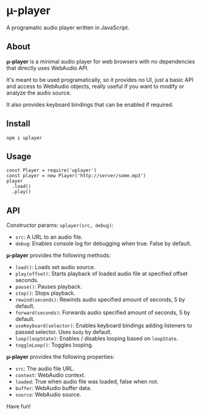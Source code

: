 # µ-player

A programatic audio player written in JavaScript.

## About

**µ-player** is a minimal audio player for web browsers with no dependencies that directly uses WebAudio API.

It's meant to be used programatically, so it provides no UI, just a basic API and access to WebAudio objects, really useful if you want to modify or analyze the audio source.

It also provides keyboard bindings that can be enabled if required.

## Install

`npm i uplayer`

## Usage

```
const Player = require('uplayer')
const player = new Player('http://server/some.mp3')
player
  .load()
  .play()
```

## API

Constructor params: `uplayer(src, debug)`:

- `src`: A URL to an audio file.
- `debug`: Enables console log for debugging when true. False by default.

**µ-player** provides the following methods:

- `load()`: Loads set audio source.
- `play(offset)`: Starts playback of loaded audio file at specified offset seconds.
- `pause()`: Pauses playback.
- `stop()`: Stops playback.
- `rewind(seconds)`: Rewinds audio specified amount of seconds, 5 by default.
- `forward(seconds)`: Forwards audio specified amount of seconds, 5 by default.
- `useKeyboard(selector)`: Enables keyboard bindings adding listeners to passed selector. Uses `body` by default.
- `loop(loopState)`: Enables / disables looping based on `loopState`.
- `toggleLoop()`: Toggles looping.

**µ-player** provides the following properties:

- `src`: The audio file URL.
- `context`: WebAudio context.
- `loaded`: True when audio file was loaded, false when not.
- `buffer`: WebAudio buffer data.
- `source`: WebAudio source.

Have fun!
